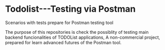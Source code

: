# Todolist---Testing via Postman
Scenarios with tests prepare for Postman testing tool

The purpose of this repositories is check the possiblity of testing main backend funcionalities of TODOList applications,
A non-commercial project, prepared for learn advanced futures of the Postman tool.
